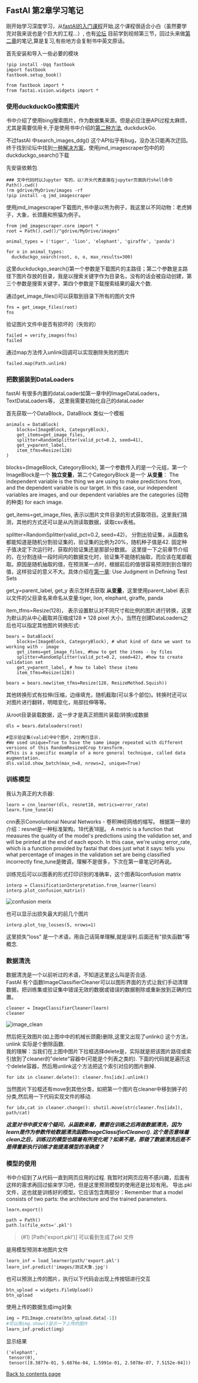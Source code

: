 ## FastAI 第2章学习笔记  
刚开始学习深度学习，从[fastAI的入门课程](https://course.fast.ai/)开始,这个课程很适合小白（虽然要学完对我来说也是个巨大的工程…）,
也有[论坛](https://forums.fast.ai/c/part1-v4/46)
目前学到视频第三节，回过头来做[第二章](https://colab.research.google.com/github/fastai/fastbook/blob/master/02_production.ipynb)的笔记,算是复习,有些地方会复制书中英文原话。

首先安装和导入一些必要的模块
```
!pip install -Uqq fastbook
import fastbook
fastbook.setup_book()

from fastbook import *
from fastai.vision.widgets import *
```


### 使用duckduckGo搜索图片

书中介绍了使用bing搜索图片，作为数据集来源。但是必应注册API过程太麻烦，尤其是需要信用卡,于是使用书中介绍的[第二种方法](https://course.fast.ai/images),
duckduckGo.

不过fastAI 中search_images_ddg() 这个API似乎有bug，没办法只能再次迂回。终于找到论坛中找到[一种解决方案](https://forums.fast.ai/t/creating-image-datasets-for-vision-learning/77673/2)，使用jmd_imagescraper包中的的duckduckgo_search()下载

先安装依赖包
```
### 文中代码时以Jupyter 写的，以!开头代表直接在jupyter页面执行shell命令
Path().cwd()
!rm gdrive/MyDrive/images -rf
!pip install -q jmd_imagescraper
```

使用jmd_imagescraper下载图片,书中是以熊为例子，我这里以不同动物：老虎狮子，大象，长颈鹿和熊猫为例子。
```
from jmd_imagescraper.core import *
root = Path().cwd()/"gdrive/MyDrive/images"

animal_types = ('tiger', 'lion', 'elephant', 'giraffe', 'panda')

for o in animal_types:
  duckduckgo_search(root, o, o, max_results=300)
```
这里duckduckgo_search()第一个参数是下载图片的主路径；第二个参数是主路径下图片存放的目录，我是以搜索关键字作为目录名，没有的话会被自动创建，第三个参数是搜索关键字，第四个参数是下载搜索结果的最大个数.

通过get_image_files()可以获取到目录下所有的图片文件
```
fns = get_image_files(root)
fns
```
验证图片文件中是否有损坏的（失败的）
```
failed = verify_images(fns)
failed
```

通过map方法传入unlink回调可以实现删除失败的图片
```
failed.map(Path.unlink)
```

### 把数据装到DataLoaders

fastAI 有很多内置的dataLoader如第一章中的ImageDataLoaders，TextDataLoaders等，
这里我需要初始化自己的dataLoader

首先获取一个DataBlock，DataBlock 类似一个模板
```
animals = DataBlock(
    blocks=(ImageBlock, CategoryBlock), 
    get_items=get_image_files,
    splitter=RandomSplitter(valid_pct=0.2, seed=41),
    get_y=parent_label,
    item_tfms=Resize(128)
)
```
blocks=(ImageBlock, CategoryBlock), 
第一个参数传入的是一个元组，第一个ImageBlock是一个 **独立变量**，第二个CategoryBlock 是一个 **从变量**：
The independent variable is the thing we are using to make predictions from, and the dependent variable is our target. In this case, our independent variables are images, and our dependent variables are the categories (动物的种类) for each image.  

get_items=get_image_files, 
表示以图片文件目录的形式获取项目。这里我们猜测，其他的方式还可以是从内测读取数据，读取csv表格。  

splitter=RandomSplitter(valid_pct=0.2, seed=42)，
分割出验证集，从函数名都能知道是随机分割验证集的，验证集的比例为20%，随机种子值是42. 固定种子值决定下次运行时，获取的验证集还是那部分数据。
这里提一下之前章节介绍的，在分割连续一段时间内的数据变化时，验证集不能随机抽取，而应该在尾部截取。原因是随机抽取的值，在预测某一点时，根据前后的值很容易预测到到合理的值，这样验证的意义不大。具体介绍在[第一章](https://colab.research.google.com/github/fastai/fastbook/blob/master/01_intro.ipynb#scrollTo=Ce6UUo-a_WP1): Use Judgment in Defining Test Sets

get_y=parent_label,
get_y 表示怎样去获取 **从变量**，这里使用parent_label 表示以文件的父目录名来命名从变量:tiger, lion, elephant, giraffe, panda

item_tfms=Resize(128)，
表示设置默认对不同尺寸和比例的图片进行转换，这里为默认的从中心截取并压缩成128 * 128 pixel 大小，当然在创建DataLoaders之后也可以指定其他图片转换形式:
```
bears = DataBlock(
    blocks=(ImageBlock, CategoryBlock), # what kind of date we want to working with - image
    get_items=get_image_files, #how to get the items - by files
    splitter=RandomSplitter(valid_pct=0.2, seed=42), #how to create validation set
    get_y=parent_label, # how to label these items
    item_tfms=Resize(128))
    
bears = bears.new(item_tfms=Resize(128, ResizeMethod.Squish))
```
其他转换形式有拉伸/压缩，边缘填充，随机截取(可以多个部位)。转换时还可以对图片进行翻转，明暗变化，局部拉伸等等。  

从root目录装载数据，这一步才是真正把图片装载(转换)成数据
```
dls = bears.dataloaders(root)

#显示验证集(valid)中8个图片，2分两行显示. 
#We used unique=True to have the same image repeated with different versions of this RandomResizedCrop transform. 
#This is a specific example of a more general technique, called data augmentation.
dls.valid.show_batch(max_n=8, nrows=2, unique=True)
```

### 训练模型

我认为真正的大杀器:
```
learn = cnn_learner(dls, resnet18, metrics=error_rate)
learn.fine_tune(4)
```
cnn表示Convolutional Neural Networks - 卷积神经网络的缩写。 
根据第一章的介绍：resnet是一种标准架构，18代表18层。
A metric is a function that measures the quality of the model's predictions using the validation set, and will be printed at the end of each epoch. In this case, we're using error_rate, which is a function provided by fastai that does just what it says: tells you what percentage of images in the validation set are being classified incorrectly
fine_tune是微调，理解不是很多，下次在第一章笔记时再说。

训练完后可以以图表的形式打印识别的准确率，这个图表叫confusion matrix
```
interp = ClassificationInterpretation.from_learner(learn)
interp.plot_confusion_matrix()
```
![confusion merix](img/confusion_metrix.jpg)

也可以显示出损失最大的前几个图片
```
interp.plot_top_losses(5, nrows=1)
```
这里损失"loss" 是一个术语，用自己话简单理解,就是误判.后面还有"损失函数"等概念.

### 数据清洗
数据清洗是一个以前听过的术语，不知道这里这么叫是否合适.  
FastAI 有个函数ImageClassifierCleaner可以以图形界面的方式让我们手动清理数据，把训练集或验证集中错误无效的数据或错误的数据剔除或重新放到正确的位置。

```
cleaner = ImageClassifierCleaner(learn)
cleaner
```
![image_clean](img/image_clean.jpg)

然后把无效图片(如上图中中的机械长颈鹿)删除,这里又出现了unlink() 这个方法，unlink 实际是个删除函数.  
我的理解：当我们在上图中图片下拉框选择delete是，实际就是把该图片路径或索引放到了cleaner的"delete"容器中(可能是个列表之类的).
下面的代码就是遍历这个delete容器，然后用unlink这个方法把这个索引对应的图片删掉.
```
for idx in cleaner.delete(): cleaner.fns[idx].unlink()
```
当然图片下拉框还有move到其他分类，如把第一个图片在cleaner中移到狮子的分类,然后用一下代码实现文件的移动.
```
for idx,cat in cleaner.change(): shutil.move(str(cleaner.fns[idx]), path/cat)
```

 ***这里对书中原文有个疑问，从函数来看，需要在训练之后再做数据清洗，因为learn是作为参数传给数据清洗函数ImageClassifierCleaner().
这个是否意味着clean之后，训练过的模型也跟着有所变化呢？如果不是，那做了数据清洗后是不是得重新执行训练才能提高模型的准确度？***

### 模型的使用
书中介绍到了从代码一直到网页应用的过程. 我暂时对网页应用不感兴趣，后面有这样的需求再回过偷来学习吧，但是这里预测模型的使用还是比较有用。
导出.pkl文件，这也就是训练好的模型。它应该包含两部分：Remember that a model consists of two parts: the architecture and the trained parameters. 
```
learn.export()

path = Path()
path.ls(file_exts='.pkl')
```
>(#1) [Path('export.pkl')] 可以看到生成了pkl 文件

是用模型预测本地图片文件
```
learn_inf = load_learner(path/'export.pkl')
learn_inf.predict('images/测试大象.jpg')
```
也可以预测上传的图片，执行以下代码会出现上传按钮进行交互
```
btn_upload = widgets.FileUpload()
btn_upload 
```
使用上传的数据生成img对象
```python
img = PILImage.create(btn_upload.data[-1])
#可以用img.show()显示一下上传的图片
learn_inf.predict(img)
```
显示结果
```shell
('elephant',
 tensor(0),
 tensor([8.3877e-01, 5.6876e-04, 1.5991e-01, 2.5078e-07, 7.5152e-04]))
```

[Back to contents page](index.md)
